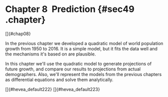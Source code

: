 ﻿Chapter 8  Prediction {#sec49 .chapter}
=====================

[]{#chap08}

In the previous chapter we developed a quadratic model of world
population growth from 1950 to 2016. It is a simple model, but it fits
the data well and the mechanisms it's based on are plausible.

In this chapter we'll use the quadratic model to generate projections of
future growth, and compare our results to projections from actual
demographers. Also, we'll represent the models from the previous
chapters as differential equations and solve them analytically.

[]{#hevea_default222} []{#hevea_default223}

